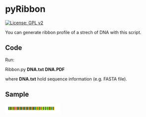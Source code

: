pyRibbon
========

[![License: GPL v2](https://img.shields.io/badge/License-GPL%20v2-blue.svg)](LICENSE)

You can generate ribbon profile of a strech of DNA with this script.


Code
----

Run:


  Ribbon.py **DNA.txt** **DNA.PDF**


where **DNA.txt** hold sequence information (e.g. FASTA file).








## Sample
![](out.png)

